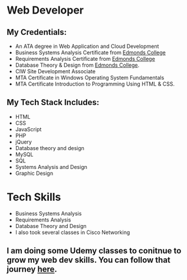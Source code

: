# Web Developer #
## My Credentials: ##
* An ATA degree in Web Application and Cloud Development 
* Business Systems Analysis Certificate from [Edmonds College](https://www.Edmonds.edu)
* Requirements Analysis Certificate from [Edmonds College](https://www.Edmonds.edu) 
* Database Theory & Design from [Edmonds College](https://www.Edmonds.edu).
* CIW Site Development Associate
* MTA Certificate in Windows Operating System Fundamentals 
* MTA Certificate Introduction to Programming Using HTML & CSS. 

## My Tech Stack Includes: ##

* HTML
* CSS
* JavaScript
* PHP
* jQuery
* Database theory and design
* MySQL
* SQL
* Systems Analysis and Design
* Graphic Design

# Tech Skills #
* Business Systems Analysis
* Requirements Analysis
* Database Theory and Design
* I also took several classes in Cisco Networking

## I am doing some Udemy classes to conitnue to grow my web dev skills. You can follow that journey <a href="https://carlsetzer.github.io/" target="_blank">here</a>. ##



